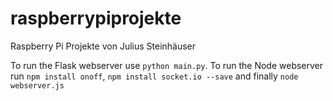 # raspberrypiprojekte
Raspberry Pi Projekte von Julius Steinhäuser

To run the Flask webserver use `python main.py`.
To run the Node webserver run `npm install onoff`, `npm install socket.io --save` and finally `node webserver.js`
